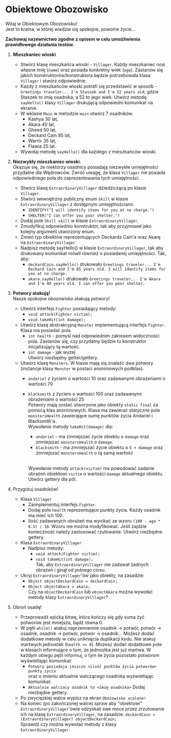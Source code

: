 # Obiektowe Obozowisko

Witaj w Obiektowym Obozowisku!
<br>Jest to kraina, w której wiedzie się spokojne, powolne życie...

**Zachowaj nazewnictwo zgodne z opisem w celu umożliwienia prawidłowego działania testów.**
1. **Mieszkaniec wioski**
    - Stwórz klasę mieszkańca wioski - `Villager`. Każdy mieszkaniec nosi własne imię (`name`) oraz posiada konkretny wiek (`age`).
      Zastanów się jakich konstruktorów/konstruktora będzie potrzebowała klasa `Villager` i stwórz odpowiednie.
    - Każdy z mieszkańców wioski potrafi się przedstawić w sposób - `Greetings traveler... I'm Staszek and I'm 52 years old`, gdzie Staszek to imię
      osadnika, a 52 to jego wiek. Utwórz metodę `sayHello()` klasy `Villager` drukującą odpowiedni komunikat na ekranie.
    - W wklasie `Main` w metodzie `main` utwórz 7 osadników.
      - Kashya 30 lat,
      - Akara 40 lat,
      - Gheed 50 lat,
      - Deckard Cain 85 lat,
      - Warriv 35 lat,
      - Flawia 25 lat.
    - Wywołaj metodę `sayHello()` dla każdego z mieszkańców wioski.

2. **Niezwykły mieszkaniec wioski.**
   <br>Okazuje się, że niektórzy osadnicy posiadają niezwykłe umiejętności przydatne dla Wędrowców.
   Zwróć uwagę, że klasa `Villager` nie posiada odpowiedniego pola do zaprezentowania tych umiejętności.

    - Stwórz klasę `ExtraordinaryVillager` dziedziczącą po klasie `Villager`.
    - Stwórz wewnętrzny publiczny enum `Skill` w klasie `ExtraordinaryVillager` z dostępnym umiejętnościami.
         - `IDENTIFY("I will identify items for you at no charge.")`
         - `SHELTER("I can offer you poor shelter.")`
    - Dodaj pole `Skill skill` w klasie `ExtraordinaryVillager`.
    - Zmodyfikuj odpowiednio konstruktor, tak aby przyjmował jako kolejny argument utworzony enum.
    - Zmień typ obiektów reprezentujących Deckarda Cain'a oraz Akarę na `ExtraordinaryVillager`.
    - Nadpisz metodę sayHello() w klasie `ExtraordinaryVillager`, tak aby drukowany komunikat mówił również o posiadanej umiejętności. Tak, aby:
      - `deckardCain.sayHello()` drukowało `Greetings traveler... I'm Deckard Cain and I'm 85 years old. I will identify items for you at no charge.`
      - `akara.sayHello()` drukowało `Greetings traveler... I'm Akara and I'm 40 years old. I can offer you poor shelter.`

3. **Potwory atakują!**
   <br>Nasze spokojne obozowisko atakują potwory!

    - Utwórz interfejs `Fighter` posiadający metody:
      - `void attack(Fighter victim);`
      - `void takeHit(int damage);`
    - Utwórz klasę abstrakcyjną `Monster` implementującą interfejs `Fighter`. 
      <br>Klasa ma posiadać pola
      - `int health` - pomyśl nad odpowiednim zakresem widoczności pola.
      Zastanów się, czy przydatny będzie tu konstruktor inicjalizujący tą wartość.
      - `int damage` - jak wyżej
      <br> Utwórz niezbędny getter/gettery.
    - Utwórz klasę `Monsters`. W klasie mają się znaleźć dwa potwory (instancje klasy `Monster` w postaci anonimowych podklas).
      - `andariel` z życiem o wartości 10 oraz zadawanymi obrażeniami o wartości 70
      - `blacksmith` z życiem o wartości 100 oraz zadawanymi obrażeniami o wartości 25
      <br>Potwory mają zostać utworzone jako obiekty `static final` za pomocą klas anonimowych.
      Klasa ma zawierać statyczne pole `monstersHealth` zawierające sumę punktów życia Andariel i Blacksmith'a.
      <br>Wywołanie metody `takeHit(damage)` dla:
        - `andariel` - ma zmniejszać życie obiektu o `damage` oraz zmniejszać `monstersHealth` o `damage`.
        - `blacksmith` - ma zmniejszać życie obiektu o `5 + damage` oraz zmniejszać `monstersHealth` o tą samą wartość
      
         <br>Wywołanie metody `attack(victim)` ma powodować zadanie obrażeń obiektowi `victim` o wartości `damage` aktualnego obiektu.
      Utwórz gettery dla pól.

4. Przygotuj osadników!

    - Klasa `Villager`
       - Zaimplementuj interfejs `Fighter`.
       - Dodaj pole `health` reprezentujące punkty życia. Każdy osadnik ma mieć ich 100.
       - Ilość zadawanych obrażeń ma wynikać ze wzoru `(100 - age * 0.5) / 10`. Wzoru nie można modyfikować. 
         Jeśli zajdzie konieczność należy zastosować rzutowanie.
         Utwórz niezbędne gettery.
    - Klasa `ExtraordinaryVillager`
      - Nadpisz metody:
         - `void attack(Fighter victim);`
         - `void takeHit(int damage);`
      <br>Tak, aby `ExtraordinaryVillager` nie zadawał żadnych obrażeń i ginął od jednego ciosu.
    - Ukryj `ExtraordinaryVillager`'ów jako obiekty, na zasadzie:
      - `Object objectDeckardCain = deckardCain;`
      - `Object objectAkara = akara;`
      <br>Czy na `objectDeckardCain` lub `objectAkara` można wywołać metody klasy `ExtraordinaryVillager`?

5. Obroń osadę!
    - Przeprowadź epicką bitwę, która kończy się gdy suma żyć potworów jest mniejsza, bądź równa 0.
    - W pętli `while()` atakuj naprzemiennie osadnik -> potwór, potwór -> osadnik, osadnik -> potwór, potwór -> osadnik...
      Możesz dodać dodatkowe metody w celu uniknięcia duplikacji kodu.
      Nie atakuj martwych jednostek (`health <= 0`). Możesz dodać dodatkowe pole w klasach informujące o tym, że jednostka jest już martwa.
      W każdym obiegu pętli informuj, o tym ile życia pozostało potworom wyświetlająć komunikat:
         - `Potwory posiadaja jeszcze <ilość punktów życia potworów> punkty zycia`
      <br>oraz o imieniu aktualnie walczącego osadnika wyświetlając komunikat:
         - `Aktualnie walczacy osadnik to <imię osadnika>`
      Dodaj niezbędne gettery.
    - Po zwycięzkiej walce wypisz na ekran `Obozowisko ocalone!`
    - Na koniec (po zakończonej walce) spraw aby "obiektowi" `ExtraordinaryVillager`'owie odzyskali swe moce przez zrzutowanie ich na klasę `ExtraordinaryVillager`, na zasadzie:
      `deckardCain = (ExtraordinaryVillager) objectDeckardCain;`
      <br>Sprawdź czy można wywołać metody z klasy `ExtraordinaryVillager`.